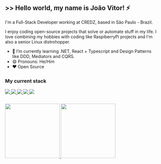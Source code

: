 ## >> Hello world, my name is João Vitor! :zap:

I'm a Full-Stack Developer working at CREDZ, based in São Paulo - Brazil.

I enjoy coding open-source projects that solve or automate stuff in my life. I love combining my hobbies with coding like RaspiberryPi projects and I'm also a senior Linux distrohopper.

<!-- - 🔭 I’m currently working on ... -->
- 🌱 I’m currently learning .NET, React + Typescript and Design Patterns like DDD, Mediators and CQRS.
- 😄 Pronouns: He/Him
- ❤ Open Source
<!--- 👯 I’m looking to collaborate on ... -->

##
### My current stack

<div>
  <a href="#" target="_blank">
    <img src="https://img.shields.io/badge/C%23-239120?style=for-the-badge&logo=c-sharp&logoColor=white" target="_blank">
  </a>
  <a href="#" target="_blank">
    <img src="https://img.shields.io/badge/.NET-5C2D91?style=for-the-badge&logo=.net&logoColor=white" target="_blank">
  </a>
  <a href="#" target="_blank">
    <img src="https://img.shields.io/badge/React-20232A?style=for-the-badge&logo=react&logoColor=61DAFB" target="_blank">
  </a>
  <a href="#" target="_blank">
    <img src="https://img.shields.io/badge/TypeScript-007ACC?style=for-the-badge&logo=typescript&logoColor=white" target="_blank">
  </a>
  <a href="#" target="_blank">
    <img src="https://img.shields.io/badge/Python-14354C?style=for-the-badge&logo=python&logoColor=white" target="_blank">
  </a>
</div>
<!--
##


### Reach me at
<div>
  <a href="#" target="_blank">
    <img src="https://img.shields.io/badge/website-000000?style=for-the-badge&logo=About.me&logoColor=white"/>
  </a>
  <a href="#" target="_blank">
    <img src="https://img.shields.io/badge/Gmail-D14836?style=for-the-badge&logo=gmail&logoColor=white"/>
  </a>
  <a href="#" target="_blank">
    <img src="https://img.shields.io/badge/Codewars-B1361E?style=for-the-badge&logo=Codewars&logoColor=white"/>
  </a>
  <a href="#" target="_blank">
    <img src="https://img.shields.io/badge/LinkedIn-0077B5?style=for-the-badge&logo=linkedin&logoColor=white"/>
  </a>
  <a href="#" target="_blank">
    <img src="https://img.shields.io/badge/Stack_Overflow-FE7A16?style=for-the-badge&logo=stack-overflow&logoColor=white"/>
  </a>
  <a href="#" target="_blank">
    <img src="https://img.shields.io/badge/Twitter-1DA1F2?style=for-the-badge&logo=twitter&logoColor=white"/>
  </a>
</div>-->

##
<div>
  <a href="#">
  <img height="180em" src="https://github-readme-stats.vercel.app/api?username=jvbs&show_icons=true&theme=github_dark&include_all_commits=true&count_private=true"/>
  <img height="180em" src="https://github-readme-stats.vercel.app/api/top-langs/?username=jvbs&layout=compact&langs_count=7&theme=github_dark"/>
</div>
